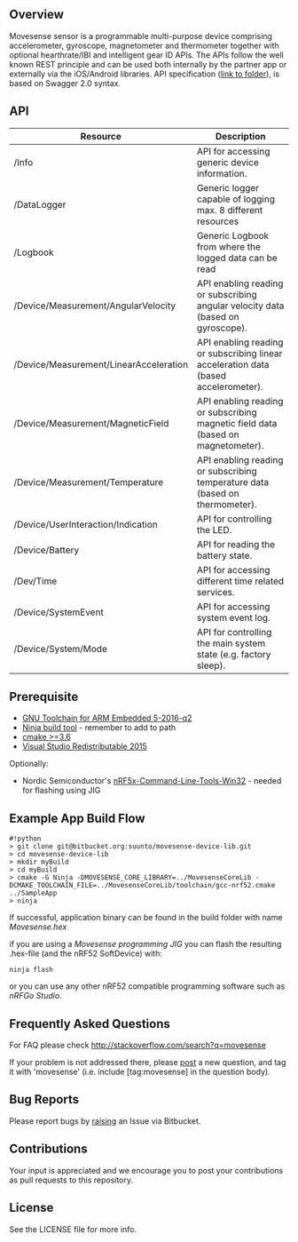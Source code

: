 ## Overview

Movesense sensor is a programmable multi-purpose device comprising accelerometer, gyroscope, magnetometer and thermometer together with optional hearthrate/IBI and intelligent gear ID APIs. The APIs follow the well known REST principle and can be used both internally by the partner app or externally via the iOS/Android libraries. API specification ([link to folder](https://bitbucket.org/suunto/movesense-device-lib/src/master/MovesenseCoreLib/resources/core/)), is based on Swagger 2.0 syntax.

## API

Resource | Description
---------|------------
/Info|API for accessing generic device information.
/DataLogger|Generic logger capable of logging max. 8 different resources
/Logbook|Generic Logbook from where the logged data can be read
/Device/Measurement/AngularVelocity|API enabling reading or subscribing angular velocity data (based on gyroscope).
/Device/Measurement/LinearAcceleration|API enabling reading or subscribing linear acceleration data (based accelerometer).
/Device/Measurement/MagneticField|API enabling reading or subscribing magnetic field data (based on magnetometer).
/Device/Measurement/Temperature|API enabling reading or subscribing temperature data (based on thermometer).
/Device/UserInteraction/Indication|API for controlling the LED.
/Device/Battery|API for reading the battery state.
/Dev/Time|API for accessing different time related services.
/Device/SystemEvent|API for accessing system event log.
/Device/System/Mode|API for controlling the main system state (e.g. factory sleep). 

## Prerequisite

 * [GNU Toolchain for ARM Embedded 5-2016-q2](https://launchpad.net/gcc-arm-embedded)
 * [Ninja build tool](https://ninja-build.org/) - remember to add to path
 * [cmake >=3.6](https://cmake.org/download/)
 * [Visual Studio Redistributable 2015](https://www.microsoft.com/en-us/download/details.aspx?id=48145)

Optionally: 

 * Nordic Semiconductor's [nRF5x-Command-Line-Tools-Win32](https://www.nordicsemi.com/eng/Products/Bluetooth-low-energy/nRF52-DK) - needed for flashing using JIG

## Example App Build Flow

```
#!python
> git clone git@bitbucket.org:suunto/movesense-device-lib.git
> cd movesense-device-lib
> mkdir myBuild
> cd myBuild
> cmake -G Ninja -DMOVESENSE_CORE_LIBRARY=../MovesenseCoreLib -DCMAKE_TOOLCHAIN_FILE=../MovesenseCoreLib/toolchain/gcc-nrf52.cmake ../SampleApp
> ninja
```
If successful, application binary can be found in the build folder with name *Movesense.hex*

if you are using a *Movesense programming JIG* you can flash the resulting .hex-file (and the nRF52 SoftDevice) with:
```
ninja flash
```
or you can use any other nRF52 compatible programming software such as *nRFGo Studio*.

## Frequently Asked Questions

For FAQ please check http://stackoverflow.com/search?q=movesense

If your problem is not addressed there, please [post](http://stackoverflow.com/questions/ask) a new question, and tag it with 'movesense' (i.e. include [tag:movesense] in the question body).

## Bug Reports

Please report bugs by [raising](https://bitbucket.org/suunto/movesense-device-lib/issues/new) an Issue via Bitbucket.

## Contributions
Your input is appreciated and we encourage you to post your contributions as pull requests to this repository.

## License

See the LICENSE file for more info.